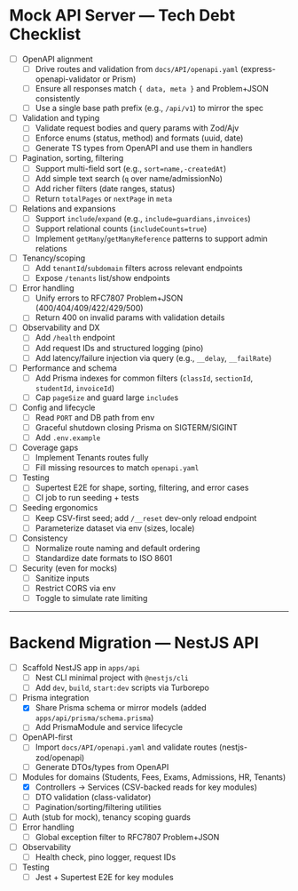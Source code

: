 # Mock API Server — Tech Debt Checklist

- [ ] OpenAPI alignment
  - [ ] Drive routes and validation from `docs/API/openapi.yaml` (express-openapi-validator or Prism)
  - [ ] Ensure all responses match `{ data, meta }` and Problem+JSON consistently
  - [ ] Use a single base path prefix (e.g., `/api/v1`) to mirror the spec

- [ ] Validation and typing
  - [ ] Validate request bodies and query params with Zod/Ajv
  - [ ] Enforce enums (status, method) and formats (uuid, date)
  - [ ] Generate TS types from OpenAPI and use them in handlers

- [ ] Pagination, sorting, filtering
  - [ ] Support multi-field sort (e.g., `sort=name,-createdAt`)
  - [ ] Add simple text search (`q` over name/admissionNo)
  - [ ] Add richer filters (date ranges, status)
  - [ ] Return `totalPages` or `nextPage` in `meta`

- [ ] Relations and expansions
  - [ ] Support `include`/`expand` (e.g., `include=guardians,invoices`)
  - [ ] Support relational counts (`includeCounts=true`)
  - [ ] Implement `getMany`/`getManyReference` patterns to support admin relations

- [ ] Tenancy/scoping
  - [ ] Add `tenantId`/`subdomain` filters across relevant endpoints
  - [ ] Expose `/tenants` list/show endpoints

- [ ] Error handling
  - [ ] Unify errors to RFC7807 Problem+JSON (400/404/409/422/429/500)
  - [ ] Return 400 on invalid params with validation details

- [ ] Observability and DX
  - [ ] Add `/health` endpoint
  - [ ] Add request IDs and structured logging (pino)
  - [ ] Add latency/failure injection via query (e.g., `__delay`, `__failRate`)

- [ ] Performance and schema
  - [ ] Add Prisma indexes for common filters (`classId`, `sectionId`, `studentId`, `invoiceId`)
  - [ ] Cap `pageSize` and guard large `include`s

- [ ] Config and lifecycle
  - [ ] Read `PORT` and DB path from env
  - [ ] Graceful shutdown closing Prisma on SIGTERM/SIGINT
  - [ ] Add `.env.example`

- [ ] Coverage gaps
  - [ ] Implement Tenants routes fully
  - [ ] Fill missing resources to match `openapi.yaml`

- [ ] Testing
  - [ ] Supertest E2E for shape, sorting, filtering, and error cases
  - [ ] CI job to run seeding + tests

- [ ] Seeding ergonomics
  - [ ] Keep CSV-first seed; add `/__reset` dev-only reload endpoint
  - [ ] Parameterize dataset via env (sizes, locale)

- [ ] Consistency
  - [ ] Normalize route naming and default ordering
  - [ ] Standardize date formats to ISO 8601

- [ ] Security (even for mocks)
  - [ ] Sanitize inputs
  - [ ] Restrict CORS via env
  - [ ] Toggle to simulate rate limiting

---

# Backend Migration — NestJS API

- [ ] Scaffold NestJS app in `apps/api`
  - [ ] Nest CLI minimal project with `@nestjs/cli`
  - [ ] Add `dev`, `build`, `start:dev` scripts via Turborepo
- [ ] Prisma integration
  - [x] Share Prisma schema or mirror models (added `apps/api/prisma/schema.prisma`)
  - [ ] Add PrismaModule and service lifecycle
- [ ] OpenAPI-first
  - [ ] Import `docs/API/openapi.yaml` and validate routes (nestjs-zod/openapi)
  - [ ] Generate DTOs/types from OpenAPI
- [ ] Modules for domains (Students, Fees, Exams, Admissions, HR, Tenants)
  - [x] Controllers → Services (CSV-backed reads for key modules)
  - [ ] DTO validation (class-validator)
  - [ ] Pagination/sorting/filtering utilities
- [ ] Auth (stub for mock), tenancy scoping guards
- [ ] Error handling
  - [ ] Global exception filter to RFC7807 Problem+JSON
- [ ] Observability
  - [ ] Health check, pino logger, request IDs
- [ ] Testing
  - [ ] Jest + Supertest E2E for key modules
